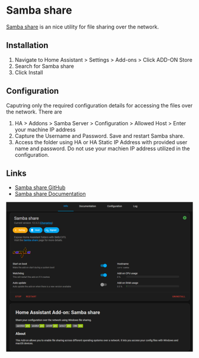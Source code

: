 # Samba share
[Samba share](https://github.com/home-assistant/addons/tree/master/samba) is an nice utility for file sharing over the network. 

## Installation 
1. Navigate to Home Assistant > Settings > Add-ons > Click ADD-ON Store
2. Search for Samba share
3. Click Install

## Configuration
Caputring only the required configuration details for accessing the files over the network. There are
1. HA > Addons > Samba Server > Configuration > Allowed Host > Enter your machine IP address
2. Capture the Username and Password. Save and restart Samba share. 
3. Access the folder using HA or HA  Static IP Address with provided user name and password. Do not use your machien IP address utilized in the configuration. 

## Links
- [Samba share GitHub](https://github.com/home-assistant/addons/tree/master/samba)
- [Samba share Documentation](https://github.com/home-assistant/addons/blob/master/samba/DOCS.md)


![Samba share](/images/samba-share.png)